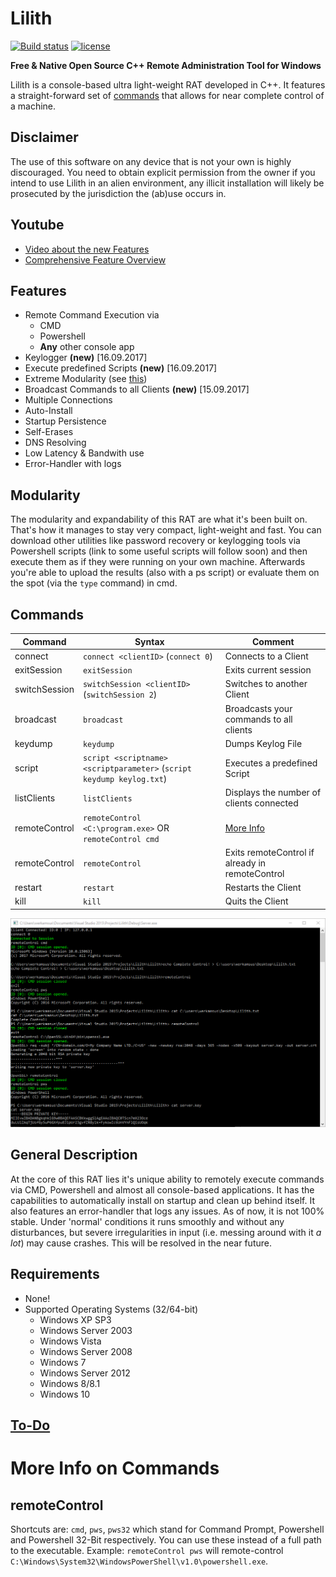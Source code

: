 # Lilith
[![Build status](https://ci.appveyor.com/api/projects/status/0au5goobwkwhvmgu?svg=true)](https://ci.appveyor.com/project/werkamsus/lilith) [![license](https://img.shields.io/github/license/mashape/apistatus.svg)](https://github.com/werkamsus/Lilith/blob/master/LICENSE)

**Free & Native Open Source C++ Remote Administration Tool for Windows**

Lilith is a console-based ultra light-weight RAT developed in C++. It features a straight-forward set of [commands](#commands) that allows for near complete control of a machine.

Disclaimer
---
The use of this software on any device that is not your own is highly discouraged. You need to obtain explicit permission from the owner if you intend to use Lilith in an alien environment, any illicit installation will likely be prosecuted by the jurisdiction the (ab)use occurs in.

Youtube
---
* [Video about the new Features](https://youtu.be/etk2dcx4mi8)
* [Comprehensive Feature Overview](https://youtu.be/86rPt8oAQK4)

Features
---
* Remote Command Execution via
  * CMD
  * Powershell
  * **Any** other console app
* Keylogger **(new)** [16.09.2017]
* Execute predefined Scripts **(new)** [16.09.2017]
* Extreme Modularity (see [this](#modularity))
* Broadcast Commands to all Clients **(new)** [15.09.2017]
* Multiple Connections
* Auto-Install
* Startup Persistence
* Self-Erases
* DNS Resolving
* Low Latency & Bandwith use
* Error-Handler with logs

Modularity
---
The modularity and expandability of this RAT are what it's been built on. That's how it manages to stay very compact, light-weight and fast. You can download other utilities like password recovery or keylogging tools via Powershell scripts (link to some useful scripts will follow soon) and then execute them as if they were running on your own machine. Afterwards you're able to upload the results (also with a ps script) or evaluate them on the spot (via the `type` command) in cmd.

Commands
---
|Command|Syntax|Comment|
|-------|------|---------|
|connect|`connect <clientID>` (`connect 0`)|Connects to a Client|
|exitSession|`exitSession`|Exits current session|
|switchSession|`switchSession <clientID>` (`switchSession 2`)|Switches to another Client|
|broadcast|`broadcast`|Broadcasts your commands to all clients|
|keydump|`keydump`|Dumps Keylog File|
|script|`script <scriptname> <scriptparameter>` (`script keydump keylog.txt`)|Executes a predefined Script|
|listClients|`listClients`|Displays the number of clients connected|
|remoteControl|`remoteControl <C:\program.exe>` OR `remoteControl cmd`|[More Info](#remotecontrol)|
|remoteControl|`remoteControl`|Exits remoteControl if already in remoteControl|
|restart|`restart`|Restarts the Client|
|kill|`kill`|Quits the Client|

  ![Demo Image](/images/demo.png)

General Description
---
At the core of this RAT lies it's unique ability to remotely execute commands via CMD, Powershell and almost all console-based applications. It has the capabilities to automatically install on startup and clean up behind itself. It also features an error-handler that logs any issues. As of now, it is not 100% stable. Under 'normal' conditions it runs smoothly and without any disturbances, but severe irregularities in input (i.e. messing around with it *a lot*) may cause crashes. This will be resolved in the near future.

Requirements
---
* None!
* Supported Operating Systems (32/64-bit)
  * Windows XP SP3
  * Windows Server 2003
  * Windows Vista
  * Windows Server 2008
  * Windows 7
  * Windows Server 2012
  * Windows 8/8.1
  * Windows 10

[To-Do](https://github.com/werkamsus/lilith/blob/master/todo.md)
---

# More Info on Commands

remoteControl
---
Shortcuts are: `cmd`, `pws`, `pws32` which stand for Command Prompt, Powershell and Powershell 32-Bit respectively. You can use these instead of a full path to the executable. Example: `remoteControl pws` will remote-control `C:\Windows\System32\WindowsPowerShell\v1.0\powershell.exe`.
